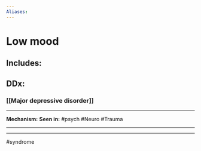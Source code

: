 ```yaml
---
Aliases:
---
```

# Low mood
## Includes:
###

## DDx:
### [[Major depressive disorder]]

---
**Mechanism:**
**Seen in:** #psych #Neuro #Trauma 

---


---
#syndrome 